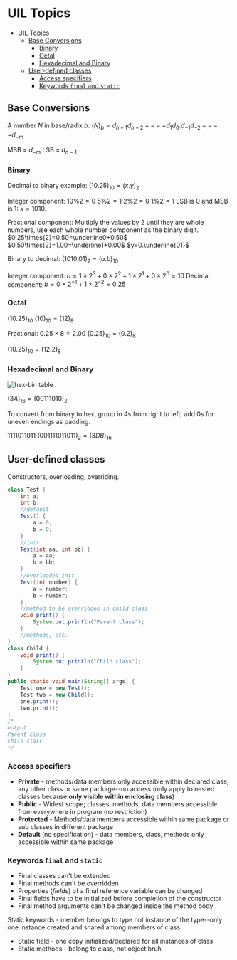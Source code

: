 # UIL Topics

* [UIL Topics](#uil-topics)
  * [Base Conversions](#base-conversions)
    * [Binary](#binary)
    * [Octal](#octal)
    * [Hexadecimal and Binary](#hexadecimal-and-binary)
  * [User-defined classes](#user-defined-classes)
    * [Access specifiers](#access-specifiers)
    * [Keywords `final` and `static`](#keywords-final-and-static)

## Base Conversions

A number $N$ in base/radix $b$:
$(N)_b=d_{n-1}d_{n-2}----d_1d_0.d_{-1}d_{-2}----d_{-m}$

MSB = $d_{-m}$
LSB = $d_{n-1}$

### Binary

Decimal to binary example: $(10.25)_{10}=(x.y)_2$

Integer component:
 $10\%2=0$
 $5\%2=1$
 $2\%2=0$
 $1\%2=1$
 LSB is 0 and MSB is 1: $x=1010$.

Fractional component: Multiply the values by 2 until they are whole numbers, use each whole number component as the binary digit.
$0.25\times{2}=0.50=\underline0+0.50$
$0.50\times{2}=1.00=\underline1+0.00$
$y=0.\underline{01}$

Binary to decimal: $(1010.01)_2=(a.b)_{10}$

Integer component: $a=1\times2^3+0\times2^2+1\times2^1+0\times2^0=10$
Decimal component: $b=0\times2^{-1}+1\times2^{-2}=0.25$

### Octal

$(10.25)_{10}$
$(10)_{10}=(12)_8$

Fractional:
$0.25\times8=2.00$
$(0.25)_10=(0.2)_8$

$(10.25)_{10}=(12.2)_8$

### Hexadecimal and Binary

![hex-bin table](https://media.geeksforgeeks.org/wp-content/uploads/3-29.jpg)

$(3A)_{16}=(00111010)_2$

To convert from binary to hex, group in 4s from right to left, add 0s for uneven endings as padding.

$1111011011$
$(001111011011)_2 = (3DB)_{16}$

## User-defined classes

Constructors, overloading, overriding.

```java
class Test {
    int a;
    int b;
    //default
    Test() {
        a = 0;
        b = 0;
    }
    //init
    Test(int aa, int bb) {
        a = aa;
        b = bb;
    }
    //overloaded init
    Test(int number) {
        a = number;
        b = number;
    }
    //method to be overridden in child class
    void print() {
        System.out.println("Parent class");
    }
    //methods, etc.
}
class Child {
    void print() {
        System.out.println("Child class");
    }
}
public static void main(String[] args) {
    Test one = new Test();
    Test two = new Child();
    one.print();
    two.print();
}
/*
output:
Parent class
Child class
*/
```

### Access specifiers

* **Private** - methods/data members only accessible within declared class, any other class or same package--no access (only apply to nested classes because **only visible within enclosing class**)
* **Public** - Widest scope; classes, methods, data members accessible from everywhere in program (no restriction)
* **Protected** - Methods/data members accessible within same package or sub classes in different package
* **Default** (no specification) - data members, class, methods only accessible within same package

### Keywords `final` and `static`

* Final classes can't be extended
* Final methods can't be overridden
* Properties (*fields*) of a final reference variable can be changed
* Final fields have to be initialized before completion of the constructor 
* Final method arguments can't be changed inside the method body 

Static keywords - member belongs to type not instance of the type--only one instance created and shared among members of class.
* Static field - one copy initialized/declared for all instances of class
* Static methods - belong to class, not object
bruh
